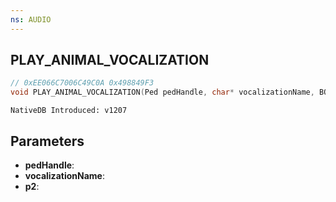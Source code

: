 ```yaml
---
ns: AUDIO
---
```

## PLAY_ANIMAL_VOCALIZATION

```c
// 0xEE066C7006C49C0A 0x498849F3
void PLAY_ANIMAL_VOCALIZATION(Ped pedHandle, char* vocalizationName, BOOL p2);
```

```
NativeDB Introduced: v1207
```

## Parameters
* **pedHandle**:
* **vocalizationName**:
* **p2**:
